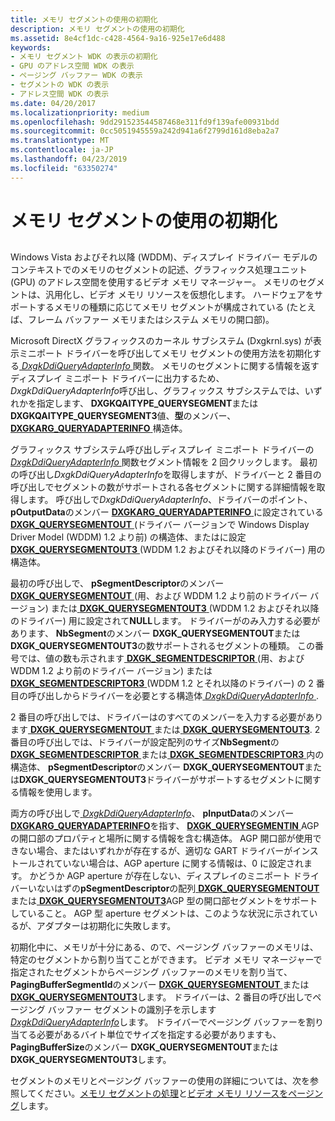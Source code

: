 ```yaml
---
title: メモリ セグメントの使用の初期化
description: メモリ セグメントの使用の初期化
ms.assetid: 8e4cf1dc-c428-4564-9a16-925e17e6d488
keywords:
- メモリ セグメント WDK の表示の初期化
- GPU のアドレス空間 WDK の表示
- ページング バッファー WDK の表示
- セグメントの WDK の表示
- アドレス空間 WDK の表示
ms.date: 04/20/2017
ms.localizationpriority: medium
ms.openlocfilehash: 9dd291523544587468e311fd9f139afe00931bdd
ms.sourcegitcommit: 0cc5051945559a242d941a6f2799d161d8eba2a7
ms.translationtype: MT
ms.contentlocale: ja-JP
ms.lasthandoff: 04/23/2019
ms.locfileid: "63350274"
---
```

# <a name="initializing-use-of-memory-segments"></a>メモリ セグメントの使用の初期化


## <span id="ddk_initializing_use_of_memory_segments_gg"></span><span id="DDK_INITIALIZING_USE_OF_MEMORY_SEGMENTS_GG"></span>


Windows Vista およびそれ以降 (WDDM)、ディスプレイ ドライバー モデルのコンテキストでのメモリのセグメントの記述、グラフィックス処理ユニット (GPU) のアドレス空間を使用するビデオ メモリ マネージャー。 メモリのセグメントは、汎用化し、ビデオ メモリ リソースを仮想化します。 ハードウェアをサポートするメモリの種類に応じてメモリ セグメントが構成されている (たとえば、フレーム バッファー メモリまたはシステム メモリの開口部)。

Microsoft DirectX グラフィックスのカーネル サブシステム (Dxgkrnl.sys) が表示ミニポート ドライバーを呼び出してメモリ セグメントの使用方法を初期化する[ *DxgkDdiQueryAdapterInfo* ](https://msdn.microsoft.com/library/windows/hardware/ff559746)関数。 メモリのセグメントに関する情報を返すディスプレイ ミニポート ドライバーに出力するため、 *DxgkDdiQueryAdapterInfo*呼び出し、グラフィックス サブシステムでは、いずれかを指定します、 **DXGKQAITYPE\_QUERYSEGMENT**または**DXGKQAITYPE\_QUERYSEGMENT3**値、**型**のメンバー、 [ **DXGKARG\_QUERYADAPTERINFO** ](https://msdn.microsoft.com/library/windows/hardware/ff557621)構造体。

グラフィックス サブシステム呼び出しディスプレイ ミニポート ドライバーの[ *DxgkDdiQueryAdapterInfo* ](https://msdn.microsoft.com/library/windows/hardware/ff559746)関数セグメント情報を 2 回クリックします。 最初の呼び出し*DxgkDdiQueryAdapterInfo*を取得しますが、ドライバーと 2 番目の呼び出しでセグメントの数がサポートされる各セグメントに関する詳細情報を取得します。 呼び出しで*DxgkDdiQueryAdapterInfo*、ドライバーのポイント、 **pOutputData**のメンバー [ **DXGKARG\_QUERYADAPTERINFO** ](https://msdn.microsoft.com/library/windows/hardware/ff557621)に設定されている[ **DXGK\_QUERYSEGMENTOUT** ](https://msdn.microsoft.com/library/windows/hardware/ff562018) (ドライバー バージョンで Windows Display Driver Model (WDDM) 1.2 より前) の構造体、またはに設定[ **DXGK\_QUERYSEGMENTOUT3** ](https://msdn.microsoft.com/library/windows/hardware/hh464082) (WDDM 1.2 およびそれ以降のドライバー) 用の構造体。

最初の呼び出しで、 **pSegmentDescriptor**のメンバー [ **DXGK\_QUERYSEGMENTOUT** ](https://msdn.microsoft.com/library/windows/hardware/ff562018) (用、および WDDM 1.2 より前のドライバー バージョン) または[ **DXGK\_QUERYSEGMENTOUT3** ](https://msdn.microsoft.com/library/windows/hardware/hh464082) (WDDM 1.2 およびそれ以降のドライバー) 用に設定されて**NULL**します。 ドライバーがのみ入力する必要があります、 **NbSegment**のメンバー **DXGK\_QUERYSEGMENTOUT**または**DXGK\_QUERYSEGMENTOUT3**の数サポートされるセグメントの種類。 この番号では、値の数も示されます[ **DXGK\_SEGMENTDESCRIPTOR** ](https://msdn.microsoft.com/library/windows/hardware/ff562035) (用、および WDDM 1.2 より前のドライバー バージョン) または[ **DXGK\_SEGMENTDESCRIPTOR3** ](https://msdn.microsoft.com/library/windows/hardware/hh464086) (WDDM 1.2 とそれ以降のドライバー) の 2 番目の呼び出しからドライバーを必要とする構造体[ *DxgkDdiQueryAdapterInfo* ](https://msdn.microsoft.com/library/windows/hardware/ff559746).

2 番目の呼び出しでは、ドライバーはのすべてのメンバーを入力する必要があります[ **DXGK\_QUERYSEGMENTOUT** ](https://msdn.microsoft.com/library/windows/hardware/ff562018)または[ **DXGK\_QUERYSEGMENTOUT3**](https://msdn.microsoft.com/library/windows/hardware/hh464082). 2 番目の呼び出しでは、ドライバーが設定配列のサイズ**NbSegment**の[ **DXGK\_SEGMENTDESCRIPTOR** ](https://msdn.microsoft.com/library/windows/hardware/ff562035)または[ **DXGK\_SEGMENTDESCRIPTOR3** ](https://msdn.microsoft.com/library/windows/hardware/hh464086)内の構造体、 **pSegmentDescriptor**のメンバー **DXGK\_QUERYSEGMENTOUT**または**DXGK\_QUERYSEGMENTOUT3**ドライバーがサポートするセグメントに関する情報を使用します。

両方の呼び出しで[ *DxgkDdiQueryAdapterInfo*](https://msdn.microsoft.com/library/windows/hardware/ff559746)、 **pInputData**のメンバー [ **DXGKARG\_QUERYADAPTERINFO**](https://msdn.microsoft.com/library/windows/hardware/ff557621)を指す、 [ **DXGK\_QUERYSEGMENTIN** ](https://msdn.microsoft.com/library/windows/hardware/ff562015) AGP の開口部のプロパティと場所に関する情報を含む構造体。 AGP 開口部が使用できない場合、またはいずれかが存在するが、適切な GART ドライバーがインストールされていない場合は、AGP aperture に関する情報は、0 に設定されます。 かどうか AGP aperture が存在しない、ディスプレイのミニポート ドライバーいないはずの**pSegmentDescriptor**の配列[ **DXGK\_QUERYSEGMENTOUT** ](https://msdn.microsoft.com/library/windows/hardware/ff562018)または[ **DXGK\_QUERYSEGMENTOUT3**](https://msdn.microsoft.com/library/windows/hardware/hh464082)AGP 型の開口部セグメントをサポートしていること。 AGP 型 aperture セグメントは、このような状況に示されているが、アダプターは初期化に失敗します。

初期化中に、メモリが十分にある、ので、ページング バッファーのメモリは、特定のセグメントから割り当てことができます。 ビデオ メモリ マネージャーで指定されたセグメントからページング バッファーのメモリを割り当て、 **PagingBufferSegmentId**のメンバー [ **DXGK\_QUERYSEGMENTOUT** ](https://msdn.microsoft.com/library/windows/hardware/ff562018)または[ **DXGK\_QUERYSEGMENTOUT3**](https://msdn.microsoft.com/library/windows/hardware/hh464082)します。 ドライバーは、2 番目の呼び出しでページング バッファー セグメントの識別子を示します[ *DxgkDdiQueryAdapterInfo*](https://msdn.microsoft.com/library/windows/hardware/ff559746)します。 ドライバーでページング バッファーを割り当てる必要があるバイト単位でサイズを指定する必要がありますも、 **PagingBufferSize**のメンバー **DXGK\_QUERYSEGMENTOUT**または**DXGK\_QUERYSEGMENTOUT3**します。

セグメントのメモリとページング バッファーの使用の詳細については、次を参照してください。[メモリ セグメントの処理](handling-memory-segments.md)と[ビデオ メモリ リソースをページング](paging-video-memory-resources.md)します。

 

 





